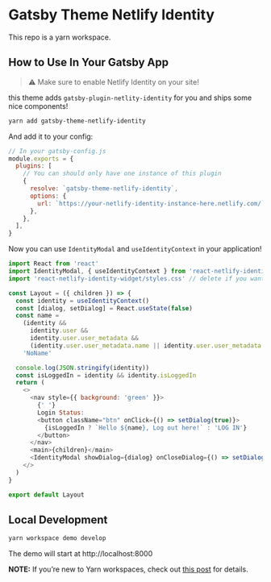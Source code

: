 # Gatsby Theme Netlify Identity

This repo is a yarn workspace.

## How to Use In Your Gatsby App

> ⚠️ Make sure to enable Netlify Identity on your site!

this theme adds `gatsby-plugin-netlity-identity` for you and ships some nice components!

```bash
yarn add gatsby-theme-netlify-identity
```

And add it to your config:

```js
// In your gatsby-config.js
module.exports = {
  plugins: [
    // You can should only have one instance of this plugin
    {
      resolve: `gatsby-theme-netlify-identity`,
      options: {
        url: `https://your-netlify-identity-instance-here.netlify.com/`, // required! Make sure Identity is enabled!
      },
    },
  ],
}
```

Now you can use `IdentityModal` and `useIdentityContext` in your application!

```js
import React from 'react'
import IdentityModal, { useIdentityContext } from 'react-netlify-identity-widget'
import 'react-netlify-identity-widget/styles.css' // delete if you want to bring your own CSS

const Layout = ({ children }) => {
  const identity = useIdentityContext()
  const [dialog, setDialog] = React.useState(false)
  const name =
    (identity &&
      identity.user &&
      identity.user.user_metadata &&
      (identity.user.user_metadata.name || identity.user.user_metadata.full_name)) ||
    'NoName'

  console.log(JSON.stringify(identity))
  const isLoggedIn = identity && identity.isLoggedIn
  return (
    <>
      <nav style={{ background: 'green' }}>
        {' '}
        Login Status:
        <button className="btn" onClick={() => setDialog(true)}>
          {isLoggedIn ? `Hello ${name}, Log out here!` : 'LOG IN'}
        </button>
      </nav>
      <main>{children}</main>
      <IdentityModal showDialog={dialog} onCloseDialog={() => setDialog(false)} />
    </>
  )
}

export default Layout
```

## Local Development

```sh
yarn workspace demo develop
```

The demo will start at http://localhost:8000

**NOTE:** If you’re new to Yarn workspaces, check out [this post](https://www.gatsbyjs.org/blog/2019-05-22-setting-up-yarn-workspaces-for-theme-development/) for details.
